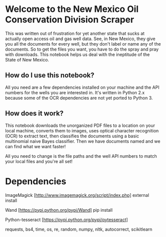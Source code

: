 # Welcome to the New Mexico Oil Conservation Division Scraper #

This was written out of frustration for yet another state that sucks at actually
open access oil and gas well data. See, in New Mexico, they give you all the
documents for every well, but they don't label or name any of the documents.
So to get the files you want, you have to do the spray and pray with downloads.
This notebook helps us deal with the ineptitude of the State of New Mexico.

## How do I use this notebook?

All you need are a few dependencies installed on your machine and the API numbers
for the wells you are interested in. It's written in Python 2.x because some of
the OCR dependencies are not yet ported to Python 3.

## How does it work?

This notebook downloads the unorganized PDF files to a location on your local
machine, converts them to images, uses optical character recognition (OCR) to
extract text, then classifies the documents using a basic multinomial naive Bayes
classifier. Then we have documents named and we can find what we want faster!

All you need to change is the file paths and the well API numbers to match your
local files and you're all set!

# Dependencies
ImageMagick [http://www.imagemagick.org/script/index.php] external install

Wand [https://pypi.python.org/pypi/Wand] pip install

Python-tesseract [https://pypi.python.org/pypi/pytesseract]

requests, bs4, time, os, re, random, numpy, nltk, autocorrect, scikitlearn
